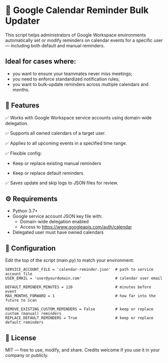 # 📅 Google Calendar Reminder Bulk Updater
This script helps administrators of Google Workspace environments automatically set or modify reminders on calendar events for a specific user — including both default and manual reminders.

## Ideal for cases where:

* you want to ensure your teammates never miss meetings;
* you need to enforce standardized notification rules;
* you want to bulk-update reminders across multiple calendars and months.

## 🚀 Features
✅ Works with Google Workspace service accounts using domain-wide delegation.

✅ Supports all owned calendars of a target user.

✅ Applies to all upcoming events in a specified time range.

✅ Flexible config:

* Keep or replace existing manual reminders

* Keep or replace default reminders

✅ Saves update and skip logs to JSON files for review.

## ⚙️ Requirements
* Python 3.7+
* Google service account JSON key file with:
  * Domain-wide delegation enabled
  * Access to https://www.googleapis.com/auth/calendar
* Delegated user must have owned calendars

## 🔧 Configuration
Edit the top of the script (main.py) to match your environment:

```
SERVICE_ACCOUNT_FILE = 'calendar-reminder.json'  # path to service account file
USER_EMAIL = 'user@yourdomain.com'               # calendar user email

DEFAULT_REMINDER_MINUTES = 120                   # minutes before event
MAX_MONTHS_FORWARD = 1                           # how far into the future to scan

REMOVE_EXISTING_CUSTOM_REMINDERS = False         # keep or replace custom (manual) reminders
REPLACE_DEFAULT_REMINDERS = True                 # keep or replace default reminders
```

## 📄 License
MIT — free to use, modify, and share. Credits welcome if you use it in your company or publicly.
